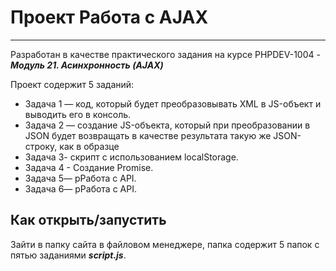 # Проект **Работа с AJAX**

***

Разработан в качестве практического задания на курсе PHPDEV-1004 -  ***Модуль 21. Асинхронность (AJAX)***

Проект содержит 5 заданий:

* Задача 1 — код, который будет преобразовывать XML в JS-объект и выводить его в консоль.
* Задача 2 —  создание JS-объекта, который при преобразовании в JSON будет возвращать в качестве результата такую же JSON-строку, как в образце
* Задача 3- скрипт с использованием localStorage.
* Задача 4 - Создание Promise.
* Задача 5— рРабота с  API.
* Задача 6— рРабота с  API.


## Как открыть/запустить

Зайти в папку сайта в файловом менеджере, папка содержит 5 папок с пятью заданиями ***script.js***.